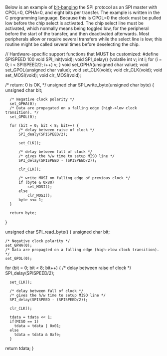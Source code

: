 Below is an example of [bit-banging](http://en.wikipedia.org/wiki/Bit-banging) the SPI protocol as an SPI master with CPOL=0, CPHA=0, and eight bits per transfer. The example is written in the C programming language. Because this is CPOL=0 the clock must be pulled low before the chip select is activated. The chip select line must be activated, which normally means being toggled low, for the peripheral before the start of the transfer, and then deactivated afterwards. Most peripherals allow or require several transfers while the select line is low; this routine might be called several times before deselecting the chip.

  // Hardware-specific support functions that MUST be customized:
  #define SPISPEED 100
  void SPI_init(void);
  void SPI_delay() {volatile int v; int i; for (i = 0; i < SPISPEED/2; i++) v; }
  void set_GPHA(unsigned char value);
  void set_GPOL(unsigned char value);
  void set_CLK(void);
  void clr_CLK(void);
  void set_MOSI(void);
  void clr_MOSI(void);

  /* return: 0 is OK, */
  unsigned char SPI_write_byte(unsigned char byte)
  {       
      unsigned char bit;
   
      /* Negative clock polarity */
      set_GPHA(0); 
      /* Data are propagated on a falling edge (high->low clock transition). */
      set_GPOL(0);
   
      for (bit = 0; bit < 8; bit++) {
          /* delay between raise of clock */
          SPI_dealy(SPISPEED/2);
   
          set_CLK();
   
          /* delay between fall of clock */
          /* gives the h/w time to setup MISO line */
          SPI_delay(SPISPEED - (SPISPEED/2));
   
          clr_CLK();
   
          /* write MOSI on falling edge of previous clock */
          if (byte & 0x80)
              set_MOSI();
          else
              clr_MOSI();
          byte <<= 1;   
      }
   
      return byte;
  }

  unsigned char SPI_read_byte()
  {
    unsigned char bit;

    /* Negative clock polarity */
    set_GPHA(0);
    /* Data are propagted on a falling edge (high->low clock transition). */
    set_GPOL(0);

  for (bit = 0; bit < 8; bit++) {
      /* delay between raise of clock */
      SPI_delay(SPISPEED/2);
      
      set_CLK();

      /* delay between fall of clock */
      /* gives the h/w time to setup MISO line */
      SPI_delay(SPISPEED - (SPISPEED/2));

      clr_CLK();

      tdata = tdata << 1;
      if(MISO == 1)
        tdata = tdata | 0x01;
      else
        tdata = tdata & 0xfe;
      }
  return tdata;
  }

